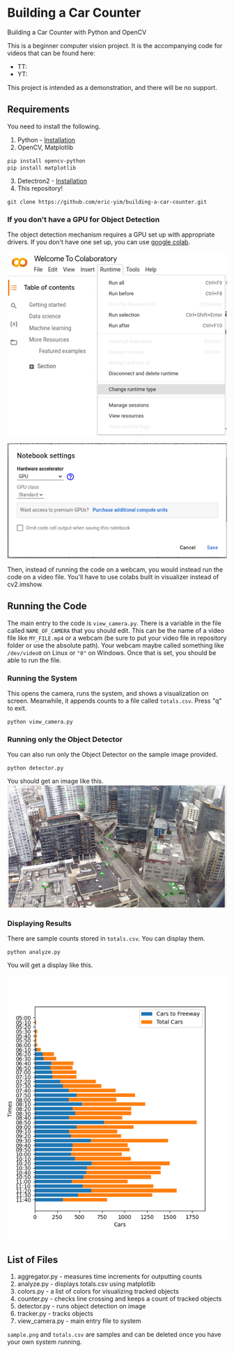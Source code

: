 # Building a Car Counter
Building a Car Counter with Python and OpenCV

This is a beginner computer vision project. It is the accompanying code for videos that can be found here:
- TT:
- YT:

This project is intended as a demonstration, and there will be no support.

## Requirements

You need to install the following.

1. Python - [Installation](https://www.python.org/downloads/)
1. OpenCV, Matplotlib
```
pip install opencv-python
pip install matplotlib
```
3. Detectron2 - [Installation](https://github.com/facebookresearch/detectron2#installation)
4. This repository!
```
git clone https://github.com/eric-yim/building-a-car-counter.git
```

### If you don't have a GPU for Object Detection

The object detection mechanism requires a GPU set up with appropriate drivers. If you don't have one set up, you can use [google colab](https://colab.research.google.com/).

![colab](screenshots/colab.png)

![colab_gpu](screenshots/colab_gpu.png)

Then, instead of running the code on a webcam, you would instead run the code on a video file. You'll have to use colabs built in visualizer instead of cv2.imshow.

## Running the Code

The main entry to the code is ```view_camera.py```. There is a variable in the file called ```NAME_OF_CAMERA``` that you should edit. This can be the name of a video file like ```MY_FILE.mp4``` or a webcam (be sure to put your video file in repository folder or use the absolute path). Your webcam maybe called something like ```/dev/video0``` on Linux or ```"0"``` on Windows. Once that is set, you should be able to run the file.

### Running the System
This opens the camera, runs the system, and shows a visualization on screen. Meanwhile, it appends counts to a file called ```totals.csv```. Press "q" to exit.

```
python view_camera.py
```

### Running only the Object Detector
You can also run only the Object Detector on the sample image provided.
```
python detector.py
```
You should get an image like this.
![sample_w_detections](screenshots/sample_w_detections.png)

### Displaying Results
There are sample counts stored in ```totals.csv```. You can display them.
```
python analyze.py
```
You will get a display like this.

![fig_1](screenshots/Figure_1.png)

## List of Files
1. aggregator.py - measures time increments for outputting counts
1. analyze.py - displays totals.csv using matplotlib
1. colors.py - a list of colors for visualizing tracked objects
1. counter.py - checks line crossing and keeps a count of tracked objects
1. detector.py - runs object detection on image
1. tracker.py - tracks objects
1. view_camera.py - main entry file to system

```sample.png``` and ```totals.csv``` are samples and can be deleted once you have your own system running.

